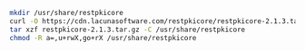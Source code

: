 ﻿```sh
mkdir /usr/share/restpkicore
curl -O https://cdn.lacunasoftware.com/restpkicore/restpkicore-2.1.3.tar.gz
tar xzf restpkicore-2.1.3.tar.gz -C /usr/share/restpkicore
chmod -R a=,u+rwX,go+rX /usr/share/restpkicore
```

